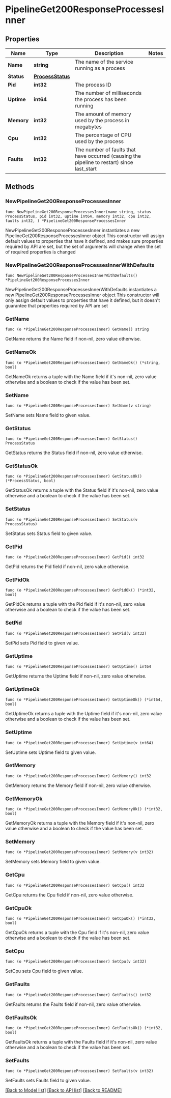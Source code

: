# PipelineGet200ResponseProcessesInner

## Properties

Name | Type | Description | Notes
------------ | ------------- | ------------- | -------------
**Name** | **string** | The name of the service running as a process | 
**Status** | [**ProcessStatus**](ProcessStatus.md) |  | 
**Pid** | **int32** | The process ID | 
**Uptime** | **int64** | The number of milliseconds the process has been running | 
**Memory** | **int32** | The amount of memory used by the process in megabytes | 
**Cpu** | **int32** | The percentage of CPU used by the process | 
**Faults** | **int32** | The number of faults that have occurred (causing the pipeline to restart) since last_start | 

## Methods

### NewPipelineGet200ResponseProcessesInner

`func NewPipelineGet200ResponseProcessesInner(name string, status ProcessStatus, pid int32, uptime int64, memory int32, cpu int32, faults int32, ) *PipelineGet200ResponseProcessesInner`

NewPipelineGet200ResponseProcessesInner instantiates a new PipelineGet200ResponseProcessesInner object
This constructor will assign default values to properties that have it defined,
and makes sure properties required by API are set, but the set of arguments
will change when the set of required properties is changed

### NewPipelineGet200ResponseProcessesInnerWithDefaults

`func NewPipelineGet200ResponseProcessesInnerWithDefaults() *PipelineGet200ResponseProcessesInner`

NewPipelineGet200ResponseProcessesInnerWithDefaults instantiates a new PipelineGet200ResponseProcessesInner object
This constructor will only assign default values to properties that have it defined,
but it doesn't guarantee that properties required by API are set

### GetName

`func (o *PipelineGet200ResponseProcessesInner) GetName() string`

GetName returns the Name field if non-nil, zero value otherwise.

### GetNameOk

`func (o *PipelineGet200ResponseProcessesInner) GetNameOk() (*string, bool)`

GetNameOk returns a tuple with the Name field if it's non-nil, zero value otherwise
and a boolean to check if the value has been set.

### SetName

`func (o *PipelineGet200ResponseProcessesInner) SetName(v string)`

SetName sets Name field to given value.


### GetStatus

`func (o *PipelineGet200ResponseProcessesInner) GetStatus() ProcessStatus`

GetStatus returns the Status field if non-nil, zero value otherwise.

### GetStatusOk

`func (o *PipelineGet200ResponseProcessesInner) GetStatusOk() (*ProcessStatus, bool)`

GetStatusOk returns a tuple with the Status field if it's non-nil, zero value otherwise
and a boolean to check if the value has been set.

### SetStatus

`func (o *PipelineGet200ResponseProcessesInner) SetStatus(v ProcessStatus)`

SetStatus sets Status field to given value.


### GetPid

`func (o *PipelineGet200ResponseProcessesInner) GetPid() int32`

GetPid returns the Pid field if non-nil, zero value otherwise.

### GetPidOk

`func (o *PipelineGet200ResponseProcessesInner) GetPidOk() (*int32, bool)`

GetPidOk returns a tuple with the Pid field if it's non-nil, zero value otherwise
and a boolean to check if the value has been set.

### SetPid

`func (o *PipelineGet200ResponseProcessesInner) SetPid(v int32)`

SetPid sets Pid field to given value.


### GetUptime

`func (o *PipelineGet200ResponseProcessesInner) GetUptime() int64`

GetUptime returns the Uptime field if non-nil, zero value otherwise.

### GetUptimeOk

`func (o *PipelineGet200ResponseProcessesInner) GetUptimeOk() (*int64, bool)`

GetUptimeOk returns a tuple with the Uptime field if it's non-nil, zero value otherwise
and a boolean to check if the value has been set.

### SetUptime

`func (o *PipelineGet200ResponseProcessesInner) SetUptime(v int64)`

SetUptime sets Uptime field to given value.


### GetMemory

`func (o *PipelineGet200ResponseProcessesInner) GetMemory() int32`

GetMemory returns the Memory field if non-nil, zero value otherwise.

### GetMemoryOk

`func (o *PipelineGet200ResponseProcessesInner) GetMemoryOk() (*int32, bool)`

GetMemoryOk returns a tuple with the Memory field if it's non-nil, zero value otherwise
and a boolean to check if the value has been set.

### SetMemory

`func (o *PipelineGet200ResponseProcessesInner) SetMemory(v int32)`

SetMemory sets Memory field to given value.


### GetCpu

`func (o *PipelineGet200ResponseProcessesInner) GetCpu() int32`

GetCpu returns the Cpu field if non-nil, zero value otherwise.

### GetCpuOk

`func (o *PipelineGet200ResponseProcessesInner) GetCpuOk() (*int32, bool)`

GetCpuOk returns a tuple with the Cpu field if it's non-nil, zero value otherwise
and a boolean to check if the value has been set.

### SetCpu

`func (o *PipelineGet200ResponseProcessesInner) SetCpu(v int32)`

SetCpu sets Cpu field to given value.


### GetFaults

`func (o *PipelineGet200ResponseProcessesInner) GetFaults() int32`

GetFaults returns the Faults field if non-nil, zero value otherwise.

### GetFaultsOk

`func (o *PipelineGet200ResponseProcessesInner) GetFaultsOk() (*int32, bool)`

GetFaultsOk returns a tuple with the Faults field if it's non-nil, zero value otherwise
and a boolean to check if the value has been set.

### SetFaults

`func (o *PipelineGet200ResponseProcessesInner) SetFaults(v int32)`

SetFaults sets Faults field to given value.



[[Back to Model list]](../README.md#documentation-for-models) [[Back to API list]](../README.md#documentation-for-api-endpoints) [[Back to README]](../README.md)


